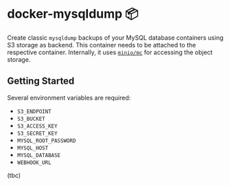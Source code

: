 # docker-mysqldump 📦

Create classic `mysqldump` backups of your MySQL database containers using S3 storage as backend. This container needs to be attached to the respective container. Internally, it uses [`minio/mc`](https://hub.docker.com/r/minio/mc/) for accessing the object storage.


## Getting Started

Several environment variables are required:
* `S3_ENDPOINT`
* `S3_BUCKET`
* `S3_ACCESS_KEY`
* `S3_SECRET_KEY`
* `MYSQL_ROOT_PASSWORD`
* `MYSQL_HOST`
* `MYSQL_DATABASE`
* `WEBHOOK_URL`

(tbc)
